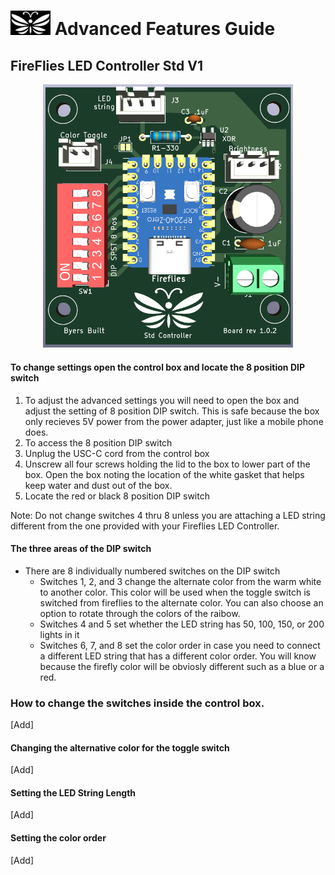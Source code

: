 # <img src="../assets/Firefly_basic_logo.png" width="64">  Advanced Features Guide
## FireFlies LED Controller Std V1
<p align="center">
<img src="../assets/Fireflies_std_v1_0_2.png" width="400">
</p>

#### To change settings open the control box and locate the 8 position DIP switch
1. To adjust the advanced settings you will need to open the box and adjust the setting of 8 position DIP switch. This is safe because the box only recieves 5V power from the power adapter, just like a mobile phone does.
2. To access the 8 position DIP switch
  1. Unplug the USC-C cord from the control box
  2. Unscrew all four screws holding the lid to the box to lower part of the box.  Open the box noting the location of the white gasket that helps keep water and dust out of the box.
  3. Locate the red or black 8 position DIP switch

Note: Do not change switches 4 thru 8 unless you are attaching a LED string different from the one provided with your Fireflies LED Controller.

#### The three areas of the DIP switch
* There are 8 individually numbered switches on the DIP switch
  * Switches 1, 2, and 3 change the alternate color from the warm white to another color.  This color will be used when the toggle switch is switched from fireflies to the alternate color.  You can also choose an option to rotate through the colors of the raibow.
  * Switches 4 and 5 set whether the LED string has 50, 100, 150, or 200 lights in it
  * Switches 6, 7, and 8 set the color order in case you need to connect a different LED string that has a different color order.  You will know because the firefly color will be obviosly different such as a blue or a red.

 
### How to change the switches inside the control box.
[Add]
#### Changing the alternative color for the toggle switch
[Add]
#### Setting the LED String Length
[Add]
#### Setting the color order
[Add]
